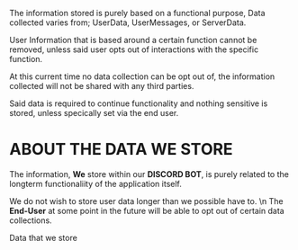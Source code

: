 The information stored is purely based on a functional purpose, 
Data collected varies from; UserData, UserMessages, or ServerData.

User Information that is based around a certain function cannot be removed, unless said user opts out of interactions with the specific function.

At this current time no data collection can be opt out of, the information collected will not be shared with any third parties.

Said data is required to continue functionality and nothing sensitive is stored, unless specically set via the end user.


# ABOUT THE DATA WE STORE
The information, **We** store within our **DISCORD BOT**, is purely related to the longterm functionaliity of the application itself.

We do not wish to store user data longer than we possible have to. \n
The **End-User** at some point in the future will be able to opt out of certain data collections. 

Data that we store 
